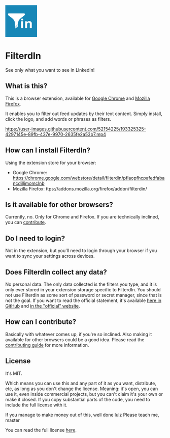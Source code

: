<img src="assets/logo/filterdin.svg" width="100px">


# FilterdIn
See only what you want to see in LinkedIn!

## What is this?
This is a browser extension, available for [Google Chrome](https://chrome.google.com/webstore/detail/filterdin/pflaopfhcpafedfabancdilljmomclnb) and [Mozilla Firefox](https://addons.mozilla.org/firefox/addon/filterdin/).

It enables you to filter out feed updates by their text content.
Simply install, click the logo, and add words or phrases as filters.

https://user-images.githubusercontent.com/52154225/193325325-4297145e-89fb-437e-9970-2635fe2a53b7.mp4

## How can I install FilterdIn?
Using the extension store for your browser:
* Google Chrome: https://chrome.google.com/webstore/detail/filterdin/pflaopfhcpafedfabancdilljmomclnb
* Mozilla Firefox: ttps://addons.mozilla.org/firefox/addon/filterdin/
 
## Is it available for other browsers?
Currently, no. Only for Chrome and Firefox.
If you are technically inclined, you can [contribute](https://github.com/heyset/filterdin/CONTRIBUTING.md).

## Do I need to login?
Not in the extension, but you'll need to login through your browser if you want to sync your settings across devices.

## Does FilterdIn collect any data?
No personal data.
The only data collected is the filters you type, and it is only ever stored in your extension storage specific to FilterdIn.
You should not use FilterdIn as some sort of password or secret manager, since that is not the goal.
If you want to read the official statement, it's available [here in GitHub](https://github.com/heyset/filterdin/PRIVACY.md) and [in the "official" website](https://heyset.github.io/filterdin/privacy.html).


## How can I contribute?
Basically with whatever comes up, if you're so inclined.
Also making it available for other browsers could be a good idea.
Please read the [contributing guide](https://github.com/heyset/filterdin/CONTRIBUTING.md) for more information.

## License

It's MIT.

Which means you can use this and any part of it as you want, distribute, etc, as long as you don't change the license.
Meaning: it's open, you can use it, even inside commercial projects, but you can't claim it's your own or make it closed.
If you copy substantial parts of the code, you need to include the full license with it.

If you manage to make money out of this, well done lulz
Please teach me, master

You can read the full license [here](https://github.com/heyset/LICENSE.md).

